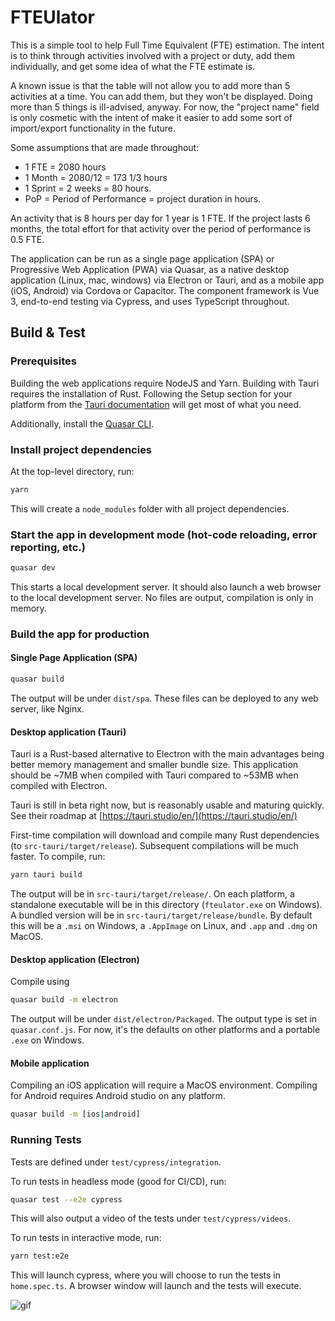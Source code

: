 # FTEUlator

This is a simple tool to help Full Time Equivalent (FTE) estimation. The intent
is to think through activities involved with a project or duty, add them
individually, and get some idea of what the FTE estimate is.

A known issue is that the table will not allow you to add more than 5 activities
at a time. You can add them, but they won't be displayed. Doing more than 5
things is ill-advised, anyway. For now, the "project name" field is only
cosmetic with the intent of make it easier to add some sort of import/export functionality
in the future.

Some assumptions that are made throughout:

- 1 FTE = 2080 hours
- 1 Month = 2080/12 =
  173 1/3 hours
- 1 Sprint = 2 weeks = 80 hours.
- PoP = Period of Performance = project duration in hours.

An activity that is 8 hours per day for 1 year is 1 FTE. If the project lasts 6
months, the total effort for that activity over the period of performance is 0.5 FTE.

The application can be run as a single page application (SPA) or Progressive Web
Application (PWA) via Quasar, as a native desktop application (Linux, mac,
windows) via Electron or Tauri, and as a mobile app (iOS, Android) via Cordova
or Capacitor. The component framework is Vue 3, end-to-end testing via Cypress,
and uses TypeScript throughout.

## Build & Test

### Prerequisites

Building the web applications require NodeJS and Yarn. Building with Tauri
requires the installation of Rust. Following the Setup section for your platform
from the [Tauri
documentation](https://tauri.studio/en/docs/getting-started/intro) will get
most of what you need.

Additionally, install the [Quasar CLI](https://quasar.dev/quasar-cli/installation).

### Install project dependencies

At the top-level directory, run:

```bash
yarn
```

This will create a `node_modules` folder with all project dependencies.

### Start the app in development mode (hot-code reloading, error reporting, etc.)

```bash
quasar dev
```

This starts a local development server. It should also launch a web browser to
the local development server. No files are output, compilation is only in memory.

### Build the app for production

#### Single Page Application (SPA)

```bash
quasar build
```

The output will be under `dist/spa`. These files can be deployed to any web
server, like Nginx.

#### Desktop application (Tauri)

Tauri is a Rust-based alternative to Electron with the main advantages being
better memory management and smaller bundle size. This application should be
~7MB when compiled with Tauri compared to ~53MB when compiled with Electron.

Tauri is still in beta right now, but is reasonably usable and maturing quickly.
See their roadmap at [https://tauri.studio/en/](https://tauri.studio/en/)

First-time compilation will download and compile many Rust dependencies (to
`src-tauri/target/release`). Subsequent compilations will be much faster. To
compile, run:

```bash
yarn tauri build
```

The output will be in `src-tauri/target/release/`. On each platform, a
standalone executable will be in this directory (`fteulator.exe` on Windows). A
bundled version will be in
`src-tauri/target/release/bundle`. By default this will be a `.msi` on Windows,
a `.AppImage` on Linux, and `.app` and `.dmg` on MacOS.

#### Desktop application (Electron)

Compile using

```bash
quasar build -m electron
```

The output will be under `dist/electron/Packaged`. The output type is set in
`quasar.conf.js`. For now, it's the defaults on other platforms and a portable
`.exe` on Windows.

#### Mobile application

Compiling an iOS application will require a MacOS environment. Compiling for
Android requires Android studio on any platform.

```bash
quasar build -m [ios|android]
```

### Running Tests

Tests are defined under `test/cypress/integration`.

To run tests in headless mode (good for CI/CD), run:

```bash
quasar test --e2e cypress
```

This will also output a video of the tests under `test/cypress/videos`.

To run tests in interactive mode, run:

```bash
yarn test:e2e
```

This will launch cypress, where you will choose to run the tests in
`home.spec.ts`. A browser window will launch and the tests will execute.

![gif](docs/e2e.gif)
